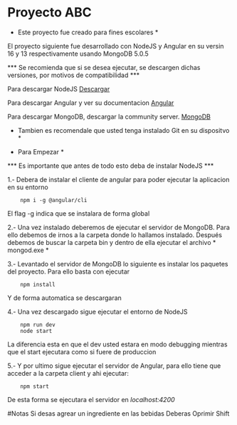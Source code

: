 # Proyecto ABC

* Este proyecto fue creado para fines escolares *

El proyecto siguiente fue desarrollado con NodeJS y Angular en su versin 16 y 13 respectivamente usando MongoDB 5.0.5

*** Se recomienda que si se desea ejecutar, se descargen dichas versiones, por motivos de compatibilidad ***

Para descargar NodeJS [Descargar](https://nodejs.org/es/)

Para descargar Angular y ver su documentacion [Angular](https://angular.io/)

Para descargar MongoDB, descargar la community server. [MongoDB](https://www.mongodb.com/try/download/community)

* Tambien es recomendale que usted tenga instalado Git en su dispositvo *

* Para Empezar *

*** Es importante que antes de todo esto deba de instalar NodeJS ***

1.- Debera de instalar el cliente de angular para poder ejecutar la aplicacion en su entorno
```
    npm i -g @angular/cli
```
El flag -g indica que se instalara de forma global

2.- Una vez instalado deberemos de ejecutar el servidor de MongoDB. Para ello debemos de irnos a la carpeta donde lo hallamos instalado. Después debemos de buscar la carpeta bin y dentro de ella ejecutar el archivo * mongod.exe *

3.- Levantado el servidor de MongoDB lo siguiente es instalar los paquetes del proyecto. Para ello basta con ejecutar
```
    npm install
```
Y de forma automatica se descargaran

4.- Una vez descargado sigue ejecutar el entorno de NodeJS
```
    npm run dev
    node start
```
La diferencia esta en que el dev usted estara en modo debugging mientras que el start ejecutara como si fuere de produccion

5.- Y por ultimo sigue ejecutar el servidor de Angular, para ello tiene que acceder a la carpeta client y ahi ejecutar: 
```
    npm start
```
De esta forma se ejecutara el servidor en *localhost:4200*

#Notas
Si desas agrear un ingrediente en las bebidas Deberas Oprimir Shift
